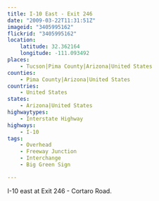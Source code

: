 ```yaml
---
title: I-10 East - Exit 246
date: "2009-03-22T11:31:51Z"
imageid: "3405995162"
flickrid: "3405995162"
location:
    latitude: 32.362164
    longitude: -111.093492
places:
    - Tucson|Pima County|Arizona|United States
counties:
    - Pima County|Arizona|United States
countries:
    - United States
states:
    - Arizona|United States
highwaytypes:
    - Interstate Highway
highways:
    - I-10
tags:
    - Overhead
    - Freeway Junction
    - Interchange
    - Big Green Sign

---
```

I-10 east at Exit 246 - Cortaro Road.